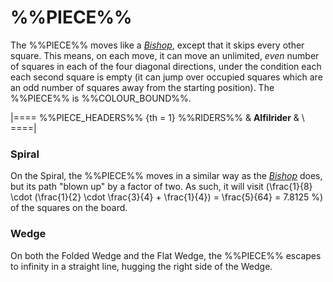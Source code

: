 # %%PIECE%%

The %%PIECE%% moves like a [*Bishop*](bishop.html), except that
it skips every other square. This means, on each move, it can
move an unlimited, *even* number of squares in each of the four
diagonal directions, under the condition each each second square
is empty (it can jump over occupied squares which are an odd
number of squares away from the starting position). The
%%PIECE%% is %%COLOUR_BOUND%%.

|====
%%PIECE_HEADERS%%
{th = 1} %%RIDERS%%
       & **Alfilrider** 
       & \\
====|

### Spiral

On the Spiral, the %%PIECE%% moves in a similar way as the
[*Bishop*](bishop.html) does, but its path "blown up" by a factor
of two. As such, it will visit
\(\frac{1}{8} \cdot (\frac{1}{2} \cdot \frac{3}{4} + \frac{1}{4}) =
  \frac{5}{64} = 7.8125 \%\)
of the squares on the board.

### Wedge

On both the Folded Wedge and the Flat Wedge, the %%PIECE%% escapes
to infinity in a straight line, hugging the right side of the Wedge.

